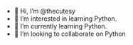 - 👋 Hi, I’m @thecutesy
- 👀 I’m interested in learning Python.
- 🌱 I’m currently learning Python.
- 💞️ I’m looking to collaborate on Python

<!---
thecutesy/thecutesy is a ✨ special ✨ repository because its `README.md` (this file) appears on your GitHub profile.
You can click the Preview link to take a look at your changes.
--->
